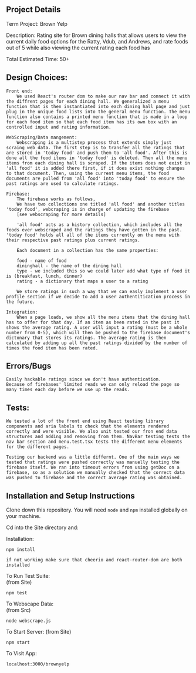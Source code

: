 ## Project Details
Term Project: Brown Yelp

Description: 
    Rating site for Brown dining halls that allows users to view the current daily food options for the Ratty, Vdub, and Andrews, and rate foods out of 5 while also viewing the current rating each food has

Total Estimated Time: 
    50+


## Design Choices: 

    Front end: 
        We used React's router dom to make our nav bar and connect it with the diffrent pages for each dining hall. We generalized a menu function that is then instantiated into each dining hall page and just plug in the unique food lists into the general menu function. The menu function also contains a printed menu function that is made in a loop for each food item so that each food item has its own box with an controlled input and rating information. 

    WebScraping/Data mangement:
        Webscraping is a multistep process that extends simply just scraing web data. The first step is to transfer all the ratings that are stored in 'today food' and push them to 'all food'. After this is done all the food items in 'today food' is deleted. Then all the menu items from each dining hall is scraped. If the items does not exist in 'all food' it is added there first, if it does exist nothing changes to that document. Then, using the current menu items, the food documents are pulled from 'all food' into 'today food' to ensure the past ratings are used to calculate ratings. 

    Firebase: 
        The firebase works as follows,
        We have two collections one titled 'all food' and another titles 'today food', webcraping is in charge of updating the firebase
        [see webscraping for more details]

        'all food' acts as a history collection, which includes all the foods ever webscraped and the ratings they have gotten in the past. 'today food' holds all all of the items currently on the menu with their respective past ratings plus current ratings. 

        Each document in a collection has the same properties:

        food - name of food
        dininghall - the name of the dining hall
        type - we included this so we could later add what type of food it is (breakfast, lunch, dinner)
        rating - a dictionary that maps a user to a rating 

        We store ratings in such a way that we can easly implement a user profile section if we decide to add a user authentitication process in the future.

    Integration: 
        When a page loads, we show all the menu items that the dining hall has to offer for that day. If an item as been rated in the past it shows the average rating. A user will input a rating (must be a whole number from 0-5), which will then be pushed to the firebase document's dictonary that stores its ratings. The average rating is then calculated by adding up all the past ratings divided by the number of times the food item has been rated. 


## Errors/Bugs 
    Easily hackable ratings since we don't have authentication.
    Because of firebases' limited reads we can only reload the page so many times each day before we use up the reads. 

## Tests: 
    We tested a lot of the front end using React testing library components and aria labels to check that the elements rendered correctly and were visible. We also unit tested our fron end data structures and adding and removing from them. NavBar testing tests the nav bar section and menu.test.tsx tests the different menu elements for the different pages. 

    Testing our backend was a little differnt. One of the main ways we tested that ratings were pushed correctly was manuelly testing the firebase itself. We ran into timeout errors from using getDoc on a firebase, so as a solution we manually checked that the correct data was pushed to firebase and the correct average rating was obtained. 


## Installation and Setup Instructions

Clone down this repository. You will need `node` and `npm` installed globally on your machine.  

Cd into the Site directory and: 

Installation:

`npm install`  

    if not working make sure that cheerio and react-router-dom are both installed 

To Run Test Suite:  
(from Site)

`npm test`  

To Webscape Data:  
(from Src)

`node webscrape.js`  

To Start Server:
(from Site)


`npm start`  

To Visit App:

`localhost:3000/brownyelp`  
  
